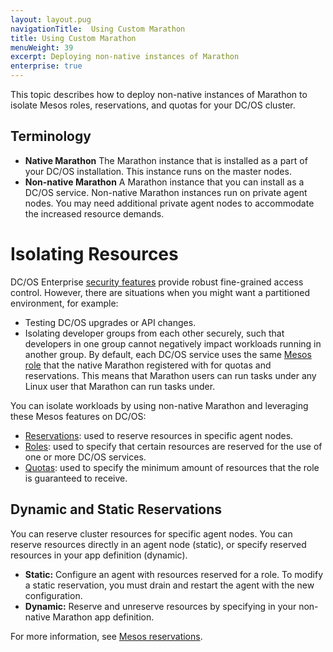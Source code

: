 ```yaml
---
layout: layout.pug
navigationTitle:  Using Custom Marathon
title: Using Custom Marathon
menuWeight: 39
excerpt: Deploying non-native instances of Marathon
enterprise: true
---
```


This topic describes how to deploy non-native instances of Marathon to isolate Mesos roles, reservations, and quotas for your DC/OS cluster.  

## Terminology

-  **Native Marathon** The Marathon instance that is installed as a part of your DC/OS installation. This instance runs on the master nodes.
-  **Non-native Marathon** A Marathon instance that you can install as a DC/OS service. Non-native Marathon instances run on private agent nodes. You may need additional private agent nodes to accommodate the increased resource demands.  

# Isolating Resources
DC/OS Enterprise [security features](/1.12/security/ent/) provide robust fine-grained access control. However, there are situations when you might want a partitioned environment, for example:

-  Testing DC/OS upgrades or API changes.
-  Isolating developer groups from each other securely, such that developers in one group cannot negatively impact workloads running in another group. By default, each DC/OS service uses the same [Mesos role](http://mesos.apache.org/documentation/latest/roles/) that the native Marathon registered with for quotas and reservations. This means that Marathon users can run tasks under any Linux user that Marathon can run tasks under.

You can isolate workloads by using non-native Marathon and leveraging these Mesos features on DC/OS:

-  [Reservations](http://mesos.apache.org/documentation/latest/reservation/): used to reserve resources in specific agent nodes.
-  [Roles](http://mesos.apache.org/documentation/latest/roles/): used to specify that certain resources are reserved for the use of one or more DC/OS services.
-  [Quotas](https://mesos.apache.org/documentation/latest/quota/): used to specify the minimum amount of resources that the role is guaranteed to receive.

## Dynamic and Static Reservations
You can reserve cluster resources for specific agent nodes. You can reserve resources directly in an agent node (static), or specify reserved resources in your app definition (dynamic).

-  **Static:** Configure an agent with resources reserved for a role. To modify a static reservation, you must drain and restart the agent with the new configuration.
-  **Dynamic:** Reserve and unreserve resources by specifying in your non-native Marathon app definition.

For more information, see [Mesos reservations](http://mesos.apache.org/documentation/latest/reservation/).
